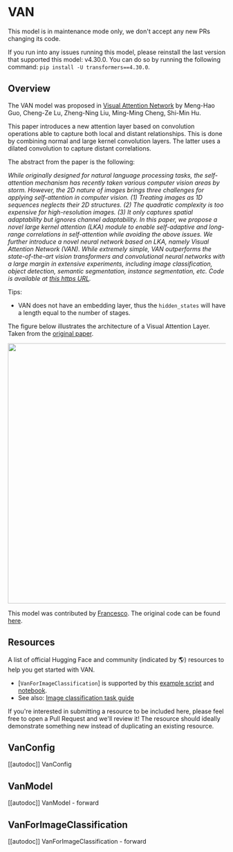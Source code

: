 <!--Copyright 2022 The HuggingFace Team. All rights reserved.

Licensed under the Apache License, Version 2.0 (the "License"); you may not use this file except in compliance with
the License. You may obtain a copy of the License at

http://www.apache.org/licenses/LICENSE-2.0

Unless required by applicable law or agreed to in writing, software distributed under the License is distributed on
an "AS IS" BASIS, WITHOUT WARRANTIES OR CONDITIONS OF ANY KIND, either express or implied. See the License for the
specific language governing permissions and limitations under the License.

⚠️ Note that this file is in Markdown but contain specific syntax for our doc-builder (similar to MDX) that may not be
rendered properly in your Markdown viewer.

-->

# VAN

<Tip warning={true}>

This model is in maintenance mode only, we don't accept any new PRs changing its code.

If you run into any issues running this model, please reinstall the last version that supported this model: v4.30.0.
You can do so by running the following command: `pip install -U transformers==4.30.0`.

</Tip>

## Overview

The VAN model was proposed in [Visual Attention Network](https://arxiv.org/abs/2202.09741) by Meng-Hao Guo, Cheng-Ze Lu, Zheng-Ning Liu, Ming-Ming Cheng, Shi-Min Hu.

This paper introduces a new attention layer based on convolution operations able to capture both local and distant relationships. This is done by combining normal and large kernel convolution layers. The latter uses a dilated convolution to capture distant correlations.

The abstract from the paper is the following:

*While originally designed for natural language processing tasks, the self-attention mechanism has recently taken various computer vision areas by storm. However, the 2D nature of images brings three challenges for applying self-attention in computer vision. (1) Treating images as 1D sequences neglects their 2D structures. (2) The quadratic complexity is too expensive for high-resolution images. (3) It only captures spatial adaptability but ignores channel adaptability. In this paper, we propose a novel large kernel attention (LKA) module to enable self-adaptive and long-range correlations in self-attention while avoiding the above issues. We further introduce a novel neural network based on LKA, namely Visual Attention Network (VAN). While extremely simple, VAN outperforms the state-of-the-art vision transformers and convolutional neural networks with a large margin in extensive experiments, including image classification, object detection, semantic segmentation, instance segmentation, etc. Code is available at [this https URL](https://github.com/Visual-Attention-Network/VAN-Classification).*

Tips:

- VAN does not have an embedding layer, thus the `hidden_states` will have a length equal to the number of stages.

The figure below illustrates the architecture of a Visual Attention Layer. Taken from the [original paper](https://arxiv.org/abs/2202.09741).

<img width="600" src="https://hf-mirror.com/datasets/huggingface/documentation-images/resolve/main/van_architecture.png"/>

This model was contributed by [Francesco](https://hf-mirror.com/Francesco). The original code can be found [here](https://github.com/Visual-Attention-Network/VAN-Classification).

## Resources

A list of official Hugging Face and community (indicated by 🌎) resources to help you get started with VAN.

<PipelineTag pipeline="image-classification"/>

- [`VanForImageClassification`] is supported by this [example script](https://github.com/huggingface/transformers/tree/main/examples/pytorch/image-classification) and [notebook](https://colab.research.google.com/github/huggingface/notebooks/blob/main/examples/image_classification.ipynb).
- See also: [Image classification task guide](../tasks/image_classification)

If you're interested in submitting a resource to be included here, please feel free to open a Pull Request and we'll review it! The resource should ideally demonstrate something new instead of duplicating an existing resource.

## VanConfig

[[autodoc]] VanConfig

## VanModel

[[autodoc]] VanModel
    - forward

## VanForImageClassification

[[autodoc]] VanForImageClassification
    - forward


